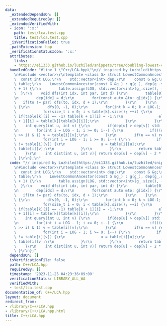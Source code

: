 ```yaml
---
data:
  _extendedDependsOn: []
  _extendedRequiredBy: []
  _extendedVerifiedWith:
  - icon: ':x:'
    path: test/lca.test.cpp
    title: test/lca.test.cpp
  _isVerificationFailed: true
  _pathExtension: hpp
  _verificationStatusIcon: ':x:'
  attributes:
    links:
    - https://ei1333.github.io/luzhiled/snippets/tree/doubling-lowest-common-ancestor.html)
  bundledCode: "#line 1 \"C++/LCA.hpp\"\n// inspired by Luzhiled(https://ei1333.github.io/luzhiled/snippets/tree/doubling-lowest-common-ancestor.html)\r\
    \n#include <vector>\r\ntemplate <class G> struct LowestCommonAncestor {\r\n  \
    \  const int LOG;\r\n    std::vector<int> dep;\r\n    const G &g;\r\n    std::vector<std::vector<int>>\
    \ table;\r\n    LowestCommonAncestor(const G &g_) : g(g_), dep(g_.size()), LOG(std::__lg(g_.size())\
    \ + 1) {\r\n        table.assign(LOG, std::vector<int>(g_.size(), -1));\r\n  \
    \  }\r\n    void dfs(int idx, int par, int d) {\r\n        table[0][idx] = par;\r\
    \n        dep[idx] = d;\r\n        for(const auto &to: g[idx]) {\r\n         \
    \   if(to != par) dfs(to, idx, d + 1);\r\n        }\r\n    }\r\n    void build()\
    \ {\r\n        dfs(0, -1, 0);\r\n        for(int k = 0; k < LOG-1; ++k) {\r\n\
    \            for(size_t i = 0; i < table[k].size(); ++i) {\r\n               \
    \ if(table[k][i] == -1) table[k + 1][i] = -1;\r\n                else table[k\
    \ + 1][i] = table[k][table[k][i]];\r\n            }\r\n        }\r\n    }\r\n\
    \    int query(int u, int v) {\r\n        if(dep[u] > dep[v]) std::swap(u, v);\r\
    \n        for(int i = LOG - 1; i >= 0; i--) {\r\n            if(((dep[v] - dep[u])\
    \ >> i) & 1) v = table[i][v];\r\n        }\r\n        if(u == v) return u;\r\n\
    \            for(int i = LOG - 1; i >= 0; i--) {\r\n            if(table[i][u]\
    \ != table[i][v]) {\r\n                u = table[i][u];\r\n                v =\
    \ table[i][v];\r\n            }\r\n        }\r\n        return table[0][u];\r\n\
    \    }\r\n    int dist(int u, int v){ return dep[u] + dep[v] - 2 * query(u, v);\
    \ }\r\n};\n"
  code: "// inspired by Luzhiled(https://ei1333.github.io/luzhiled/snippets/tree/doubling-lowest-common-ancestor.html)\r\
    \n#include <vector>\r\ntemplate <class G> struct LowestCommonAncestor {\r\n  \
    \  const int LOG;\r\n    std::vector<int> dep;\r\n    const G &g;\r\n    std::vector<std::vector<int>>\
    \ table;\r\n    LowestCommonAncestor(const G &g_) : g(g_), dep(g_.size()), LOG(std::__lg(g_.size())\
    \ + 1) {\r\n        table.assign(LOG, std::vector<int>(g_.size(), -1));\r\n  \
    \  }\r\n    void dfs(int idx, int par, int d) {\r\n        table[0][idx] = par;\r\
    \n        dep[idx] = d;\r\n        for(const auto &to: g[idx]) {\r\n         \
    \   if(to != par) dfs(to, idx, d + 1);\r\n        }\r\n    }\r\n    void build()\
    \ {\r\n        dfs(0, -1, 0);\r\n        for(int k = 0; k < LOG-1; ++k) {\r\n\
    \            for(size_t i = 0; i < table[k].size(); ++i) {\r\n               \
    \ if(table[k][i] == -1) table[k + 1][i] = -1;\r\n                else table[k\
    \ + 1][i] = table[k][table[k][i]];\r\n            }\r\n        }\r\n    }\r\n\
    \    int query(int u, int v) {\r\n        if(dep[u] > dep[v]) std::swap(u, v);\r\
    \n        for(int i = LOG - 1; i >= 0; i--) {\r\n            if(((dep[v] - dep[u])\
    \ >> i) & 1) v = table[i][v];\r\n        }\r\n        if(u == v) return u;\r\n\
    \            for(int i = LOG - 1; i >= 0; i--) {\r\n            if(table[i][u]\
    \ != table[i][v]) {\r\n                u = table[i][u];\r\n                v =\
    \ table[i][v];\r\n            }\r\n        }\r\n        return table[0][u];\r\n\
    \    }\r\n    int dist(int u, int v){ return dep[u] + dep[v] - 2 * query(u, v);\
    \ }\r\n};"
  dependsOn: []
  isVerificationFile: false
  path: C++/LCA.hpp
  requiredBy: []
  timestamp: '2023-11-25 04:23:36+09:00'
  verificationStatus: LIBRARY_ALL_WA
  verifiedWith:
  - test/lca.test.cpp
documentation_of: C++/LCA.hpp
layout: document
redirect_from:
- /library/C++/LCA.hpp
- /library/C++/LCA.hpp.html
title: C++/LCA.hpp
---
```

